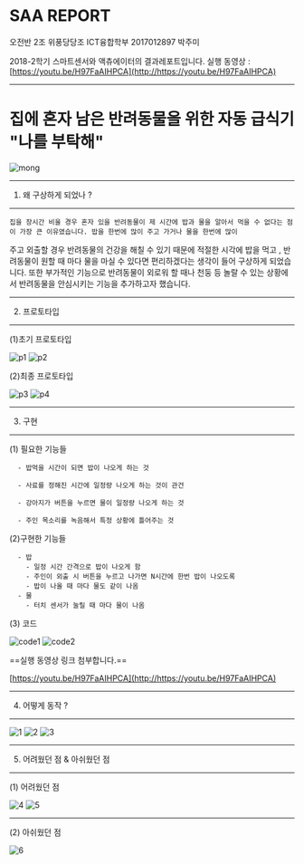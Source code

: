 **SAA REPORT**
=========
오전반 2조 위풍당당조
ICT융합학부 2017012897 박주미


2018-2학기 스마트센서와 액츄에이터의 결과레포트입니다.
실행 동영상 : [https://youtu.be/H97FaAIHPCA](http://https://youtu.be/H97FaAIHPCA) 
***

집에 혼자 남은 반려동물을 위한 자동 급식기
**"나를 부탁해"**
==========

![mong](https://user-images.githubusercontent.com/33901515/50281887-4755ff80-0494-11e9-91aa-5e92524aaa0a.png)

* * *


1. 왜 구상하게 되었나 ? 
---------

    집을 장시간 비울 경우 혼자 있을 반려동물이 제 시간에 밥과 물을 알아서 먹을 수 없다는 점이 가장 큰 이유였습니다. 밥을 한번에 많이 주고 가거나 물을 한번에 많이
  주고 외출할 경우 반려동물의 건강을 해칠 수 있기 때문에 적절한 시각에 밥을 먹고 , 반려동물이 원할 때 마다 물을 마실 수 있다면 편리하겠다는 생각이 들어 구상하게
  되었습니다. 또한 부가적인 기능으로 반려동물이 외로워 할 때나 천둥 등 놀랄 수 있는 상황에서 반려동물을 안심시키는 기능을 추가하고자 했습니다. 

* * *

2. 프로토타입
---------

(1)초기 프로토타입 

![p1](https://user-images.githubusercontent.com/33901515/50281902-589f0c00-0494-11e9-888a-07c9b8f7aac4.png)
![p2](https://user-images.githubusercontent.com/33901515/50281911-60f74700-0494-11e9-900b-f05666427bf2.png)


(2)최종 프로토타입

![p3](https://user-images.githubusercontent.com/33901515/50281917-681e5500-0494-11e9-8581-5b6033e22095.png)
![p4](https://user-images.githubusercontent.com/33901515/50281919-6bb1dc00-0494-11e9-8926-f4311514455f.png)


* * *

3. 구현
---------
  
  (1) 필요한 기능들
  
      - 밥먹을 시간이 되면 밥이 나오게 하는 것

      - 사료를 정해진 시간에 일정량 나오게 하는 것이 관건

      - 강아지가 버튼을 누르면 물이 일정량 나오게 하는 것

      - 주인 목소리를 녹음해서 특정 상황에 틀어주는 것

  (2)구현한 기능들

      - 밥   
        - 일정 시간 간격으로 밥이 나오게 함
        - 주인이 외출 시 버튼을 누르고 나가면 N시간에 한번 밥이 나오도록
        - 밥이 나올 때 마다 물도 같이 나옴
      - 물 
        - 터치 센서가 눌릴 때 마다 물이 나옴


  (3) 코드 
  
![code1](https://user-images.githubusercontent.com/33901515/50281875-40c78800-0494-11e9-8f2a-85570f20e0d6.png)
![code2](https://user-images.githubusercontent.com/33901515/50281876-41601e80-0494-11e9-9131-47fbae5df4ef.png)


==실행 동영상 링크 첨부합니다.==

[https://youtu.be/H97FaAIHPCA](http://https://youtu.be/H97FaAIHPCA)


***


4. 어떻게 동작 ?
---------
![1](https://user-images.githubusercontent.com/33901515/50281869-3f965b00-0494-11e9-8100-e0cb99c38858.png)
![2](https://user-images.githubusercontent.com/33901515/50281870-402ef180-0494-11e9-88e9-ad9fd30d4c03.png)
![3](https://user-images.githubusercontent.com/33901515/50281871-402ef180-0494-11e9-95a6-815b22b9e900.png)


***

5. 어려웠던 점 & 아쉬웠던 점
--------


  (1) 어려웠던 점
  
![4](https://user-images.githubusercontent.com/33901515/50281872-402ef180-0494-11e9-81cb-36b13b2fd631.png)
![5](https://user-images.githubusercontent.com/33901515/50281873-40c78800-0494-11e9-8c69-b81380c02c37.png)

___
  (2) 아쉬웠던 점
  
![6](https://user-images.githubusercontent.com/33901515/50281874-40c78800-0494-11e9-88cd-34233790be29.png)


